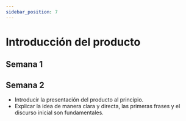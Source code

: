 ```yaml
---
sidebar_position: 7
---
```


# Introducción del producto

## Semana 1

## Semana 2
- Introducir la presentación del producto al principio.
- Explicar la idea de manera clara y directa, las primeras frases y el discurso inicial son fundamentales.
